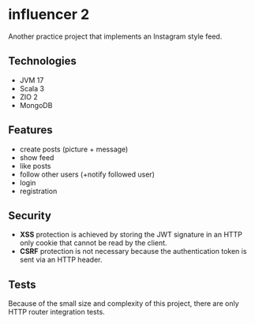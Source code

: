 # influencer 2
Another practice project that implements an Instagram style feed.

## Technologies
* JVM 17
* Scala 3
* ZIO 2
* MongoDB

## Features
* create posts (picture + message)
* show feed
* like posts
* follow other users (+notify followed user)
* login
* registration

## Security
* __XSS__ protection is achieved by storing the JWT signature in an HTTP only cookie that cannot be read by the client.
* __CSRF__ protection is not necessary because the authentication token is sent via an HTTP header.

## Tests
Because of the small size and complexity of this project, there are only HTTP router integration tests.
